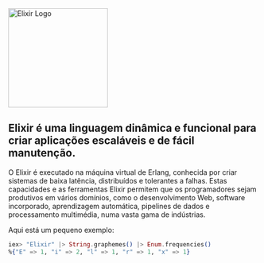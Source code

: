 <img src="https://elixir-lang.org/images/logo/logo.png" alt="Elixir Logo" width="200">

## Elixir é uma linguagem dinâmica e funcional para criar aplicações escaláveis e de fácil manutenção.

O Elixir é executado na máquina virtual de Erlang, conhecida por criar sistemas de baixa latência, distribuídos e tolerantes a falhas. Estas capacidades e as ferramentas Elixir permitem que os programadores sejam produtivos em vários domínios, como o desenvolvimento Web, software incorporado, aprendizagem automática, pipelines de dados e processamento multimédia, numa vasta gama de indústrias.

Aqui está um pequeno exemplo:

```elixir
iex> "Elixir" |> String.graphemes() |> Enum.frequencies()
%{"E" => 1, "i" => 2, "l" => 1, "r" => 1, "x" => 1}
```
